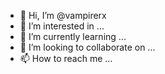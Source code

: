 - 👋 Hi, I’m @vampirerx
- 👀 I’m interested in ...
- 🌱 I’m currently learning ...
- 💞️ I’m looking to collaborate on ...
- 📫 How to reach me ...

<!---
vampirerx/vampirerx is a ✨ special ✨ repository because its `README.md` (this file) appears on your GitHub profile.
You can click the Preview link to take a look at your changes.
--->
